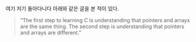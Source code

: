 여기 저기 돌아다니다 아래와 같은 글을 본 적이 있다.
> “The first step to learning C is understanding that pointers and arrays are the same thing. The second step is understanding that pointers and arrays are different.”


